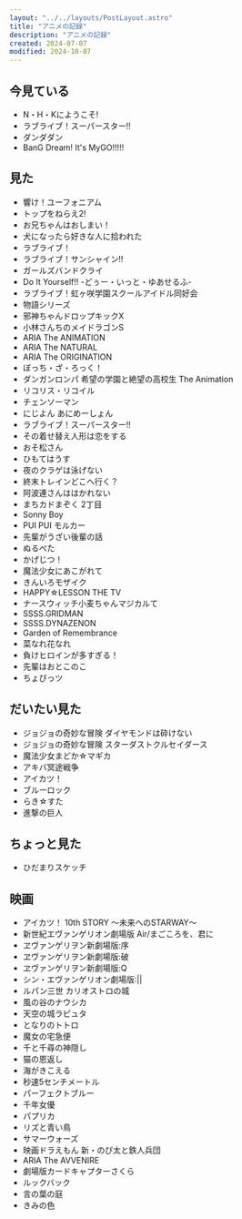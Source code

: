```yaml
---
layout: "../../layouts/PostLayout.astro"
title: "アニメの記録"
description: "アニメの記録"
created: 2024-07-07
modified: 2024-10-07
---
```


## 今見ている

- N・H・Kにようこそ!
- ラブライブ！スーパースター!!
- ダンダダン
- BanG Dream! It's MyGO!!!!!

## 見た

- 響け！ユーフォニアム
- トップをねらえ2!
- お兄ちゃんはおしまい！
- 犬になったら好きな人に拾われた
- ラブライブ！
- ラブライブ！サンシャイン!!
- ガールズバンドクライ
- Do It Yourself!! -どぅー・いっと・ゆあせるふ-
- ラブライブ！虹ヶ咲学園スクールアイドル同好会
- 物語シリーズ
- 邪神ちゃんドロップキックX
- 小林さんちのメイドラゴンS
- ARIA The ANIMATION
- ARIA The NATURAL
- ARIA The ORIGINATION
- ぼっち・ざ・ろっく！
- ダンガンロンパ 希望の学園と絶望の高校生 The Animation
- リコリス・リコイル
- チェンソーマン
- にじよん あにめーしょん
- ラブライブ！スーパースター!!
- その着せ替え人形は恋をする
- おそ松さん
- ひもてはうす
- 夜のクラゲは泳げない
- 終末トレインどこへ行く？
- 阿波連さんははかれない
- まちカドまぞく 2丁目
- Sonny Boy
- PUI PUI モルカー
- 先輩がうざい後輩の話
- ぬるぺた
- かげじつ！
- 魔法少女にあこがれて
- きんいろモザイク
- HAPPY☆LESSON THE TV
- ナースウィッチ小麦ちゃんマジカルて
- SSSS.GRIDMAN
- SSSS.DYNAZENON
- Garden of Remembrance
- 菜なれ花なれ
- 負けヒロインが多すぎる！
- 先輩はおとこのこ
- ちょびっツ

## だいたい見た

- ジョジョの奇妙な冒険 ダイヤモンドは砕けない
- ジョジョの奇妙な冒険 スターダストクルセイダース
- 魔法少女まどか☆マギカ
- アキバ冥途戦争
- アイカツ！
- ブルーロック
- らき☆すた
- 進撃の巨人

## ちょっと見た

- ひだまりスケッチ

## 映画

- アイカツ！ 10th STORY 〜未来へのSTARWAY〜
- 新世紀エヴァンゲリオン劇場版 Air/まごころを、君に
- ヱヴァンゲリヲン新劇場版:序
- ヱヴァンゲリヲン新劇場版:破
- ヱヴァンゲリヲン新劇場版:Q
- シン・エヴァンゲリオン劇場版:||
- ルパン三世 カリオストロの城
- 風の谷のナウシカ
- 天空の城ラピュタ
- となりのトトロ
- 魔女の宅急便
- 千と千尋の神隠し
- 猫の恩返し
- 海がきこえる
- 秒速5センチメートル
- パーフェクトブルー
- 千年女優
- パプリカ
- リズと青い鳥
- サマーウォーズ
- 映画ドラえもん 新・のび太と鉄人兵団
- ARIA The AVVENIRE
- 劇場版カードキャプターさくら
- ルックバック
- 言の葉の庭
- きみの色